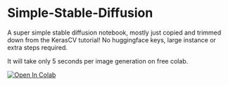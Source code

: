 # Simple-Stable-Diffusion
A super simple stable diffusion notebook, mostly just copied and trimmed down from the KerasCV tutorial! No huggingface keys, large instance or extra steps required.

It will take only 5 seconds per image generation on free colab.

[![Open In Colab](https://colab.research.google.com/assets/colab-badge.svg)](https://colab.research.google.com/drive/1HnoiczjSaWj1IYmCrdxlheIBMk6b72QF?usp=sharing)


